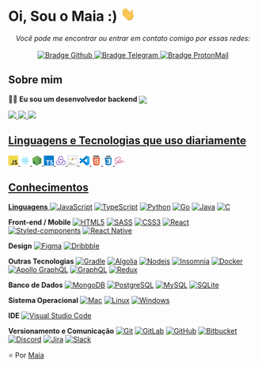 # Oi, Sou o Maia :) <img src="https://github.com/gabrielmaialva33/gabrielmaialva33/blob/master/.github/images/hi.gif" width="30px"></h2>

<p align="center">
    <i>Você pode me encontrar ou entrar em contato comigo por essas redes:</i>
    <br/><br/>
    <a href="https://github.com/gabrielmaialva33" target="_blank">
        <img src="https://img.shields.io/badge/-Github-000?logo=github&style=flat&logoColor=white" alt="Bradge Github" />
    </a>
    <a href="https://t.me/mrootx" target="_blank">
        <img src="https://img.shields.io/badge/-Telegram-2CA5E0?logo=telegram&style=flat&logoColor=white" alt="Bradge Telegram" />
    </a>
    <a href="mailto:mrootx@protonmail.com" target="_blank">
        <img src="https://img.shields.io/badge/-ProtonMail-8B89CC?logo=protonmail&style=flat&logoColor=white" alt="Bradge ProtonMail" />
    </a>
</p>

## Sobre mim

:technologist: <strong>Eu sou um desenvolvedor backend</strong> 
    <img align='center' src="https://visitor-badge.laobi.icu/badge?page_id=gabrielmaialva33.gabrielmaialva33">
    
<div>
  <a href="https://github.com/gabrielmaialva33">
    <img height="180em" src="https://github-readme-stats.vercel.app/api?username=gabrielmaialva33&show_icons=true&&count_private=true&theme=omni"/>
    <img height="180em" src="https://github-readme-stats.vercel.app/api/top-langs/?username=gabrielmaialva33&langs_count=8&layout=compact&theme=omni"/>
    <img height="180em" src="https://github-profile-trophy.vercel.app/?username=gabrielmaialva33&theme=radical&row=1&column=7">
</div>
    
## Linguagens e Tecnologias que uso diariamente

<code><img height="20" src="https://raw.githubusercontent.com/github/explore/80688e429a7d4ef2fca1e82350fe8e3517d3494d/topics/javascript/javascript.png"></code>
<code><img height="20" src="https://raw.githubusercontent.com/github/explore/80688e429a7d4ef2fca1e82350fe8e3517d3494d/topics/react/react.png"></code>
<code><img height="20" src="https://raw.githubusercontent.com/github/explore/80688e429a7d4ef2fca1e82350fe8e3517d3494d/topics/nodejs/nodejs.png"></code>
<code><img height="20" src="https://raw.githubusercontent.com/github/explore/80688e429a7d4ef2fca1e82350fe8e3517d3494d/topics/typescript/typescript.png"></code>
<code><img height="20" src="https://raw.githubusercontent.com/github/explore/80688e429a7d4ef2fca1e82350fe8e3517d3494d/topics/redux/redux.png"></code>
<code><img height="20" src="https://raw.githubusercontent.com/github/explore/80688e429a7d4ef2fca1e82350fe8e3517d3494d/topics/styled-components/styled-components.png"></code>
<code><img height="20" src="https://raw.githubusercontent.com/github/explore/80688e429a7d4ef2fca1e82350fe8e3517d3494d/topics/visual-studio-code/visual-studio-code.png"></code>
<code><img height="20" src="https://raw.githubusercontent.com/github/explore/80688e429a7d4ef2fca1e82350fe8e3517d3494d/topics/html/html.png"></code>
<code><img height="20" src="https://raw.githubusercontent.com/github/explore/80688e429a7d4ef2fca1e82350fe8e3517d3494d/topics/css/css.png"></code>
<code><img height="20" src="https://raw.githubusercontent.com/github/explore/80688e429a7d4ef2fca1e82350fe8e3517d3494d/topics/sass/sass.png"></code>

## Conhecimentos

**Linguagens**
[![JavaScript](https://img.shields.io/badge/-JavaScript-black?style=flat&logo=javascript&link=https://github.com/gabrielmaialva33/)](https://github.com/gabrielmaialva33/)
[![TypeScript](https://img.shields.io/badge/-TypeScript-007ACC?style=flat&logo=typescript&link=https://github.com/gabrielmaialva33/)](https://github.com/gabrielmaialva33/)
[![Python](https://img.shields.io/badge/-Python-afd0ea?style=flat&logo=Python&link=https://github.com/gabrielmaialva33/)](https://github.com/gabrielmaialva33/)
[![Go](https://img.shields.io/badge/-go-9cf0e3?style=flat&logo=go&link=https://github.comgabrielmaialva33a/)](https://github.com/gabrielmaialva33/)
[![Java](https://img.shields.io/badge/-java-f5a52f?style=flat&logo=java&link=https://github.comgabrielmaialva33a/)](https://github.com/gabrielmaialva33/)
[![C](https://img.shields.io/badge/-A8B9CC?style=flat&logo=c&logoColor=white&link=https://github.com/gabrielmaialva33/)](https://github.com/gabrielmaialva33/)

**Front-end / Mobile**
[![HTML5](https://img.shields.io/badge/-HTML5-E34F26?style=flat&logo=html5&logoColor=white&link=https://github.com/gabrielmaialva33/)](https://github.com/gabrielmaialva33/)
[![SASS](https://img.shields.io/badge/-SASS-ed9ac2?style=flat&logo=sass)](https://github.comgabrielmaialva33a/)
[![CSS3](https://img.shields.io/badge/-CSS3-1572B6?style=flat&logo=css3&link=https://github.comgabrielmaialva33a/)](https://github.com/gabrielmaialva33/)
[![React](https://img.shields.io/badge/-React-black?style=flat&logo=react&link=https://github.comgabrielmaialva33a/)](https://github.com/gabrielmaialva33/)
[![Styled-components](https://img.shields.io/badge/-Styled%20Components-pink?style=flat&logo=styled-components)](https://github.com/gabrielmaialva33/)
[![React Native](https://img.shields.io/badge/-ReactNative-black?style=flat&logo=react)](https://github.com/gabrielmaialva33/)

**Design**
[![Figma](https://img.shields.io/badge/-Figma-ffbaba?style=flat&logo=figma)](https://github.comgabrielmaialva33a/)
[![Dribbble](https://img.shields.io/badge/-Dribbble-d3a0c2?style=flat&logo=Dribbble&link=https://github.com/gabrielmaialva33/)](https://github.com/gabrielmaialva33/)

**Outras Tecnologias**
[![Gradle](https://img.shields.io/badge/-Gradle-02303A?style=flat&logo=Gradle&link=https://github.com/gabrielmaialva33/)](https://github.com/gabrielmaialva33/)
[![Algolia](https://img.shields.io/badge/-Algolia-94cafc?style=flat&logo=Algolia&link=https://github.com/gabrielmaialva33/)](https://github.com/gabrielmaialva33/)
[![Nodejs](https://img.shields.io/badge/-Nodejs-black?style=flat&logo=Node.js&link=https://github.com/gabrielmaialva33/)](https://github.com/gabrielmaialva33/)
[![Insomnia](https://img.shields.io/badge/-Insomnia-5849BE?style=flat&logo=Insomnia&link=https://github.com/gabrielmaialva33/)](https://github.com/gabrielmaialva33/)
[![Docker](https://img.shields.io/badge/-Docker-black?style=flat&logo=docker&link=https://github.com/gabrielmaialva33/)](https://github.com/gabrielmaialva33/)
[![Apollo GraphQL](https://img.shields.io/badge/-Apollo%20GraphQL-311C87?style=flat&logo=apollo-graphql&link=https://github.com/gabrielmaialva33/)](https://github.com/gabrielmaialva33/)
[![GraphQL](https://img.shields.io/badge/-GraphQL-E10098?style=flat&logo=graphql&link=https://github.com/gabrielmaialva33/)](https://github.com/gabrielmaialva33/)
[![Redux](https://img.shields.io/badge/-Redux-764ABC?style=flat&logo=redux&link=https://github.comgabrielmaialva33a/)](https://github.com/gabrielmaialva33/)

**Banco de Dados**
[![MongoDB](https://img.shields.io/badge/-MongoDB-black?style=flat&logo=mongodb&link=https://github.com/gabrielmaialva33/)](https://github.com/gabrielmaialva33/)
[![PostgreSQL](https://img.shields.io/badge/-PostgreSQL-336791?style=flat&logo=postgresql&link=https://github.com/gabrielmaialva33/)](https://github.com/gabrielmaialva33/)
[![MySQL](https://img.shields.io/badge/-MySQL-a0c4db?style=flat&logo=mysql&link=https://github.comgabrielmaialva33a/)](https://github.com/gabrielmaialva33/)
[![SQLite](https://img.shields.io/badge/-SQLite-003B57?style=flat&logo=sqlite&link=https://github.com/gabrielmaialva33/)](https://github.com/gabrielmaialva33/)

**Sistema Operacional**
[![Mac](https://img.shields.io/badge/-MacOS-FFFFFF?style=flat&logo=Apple&link=https://github.comgabrielmaialva33a/)](https://github.com/gabrielmaialva33/)
[![Linux](https://img.shields.io/badge/-Linux-333333?style=flat&logo=Linux&link=https://github.comgabrielmaialva33a/)](https://github.com/gabrielmaialva33/)
[![Windows](https://img.shields.io/badge/-Windows-0078D6?style=flat&logo=Windows&link=https://github.com/gabrielmaialva33/)](https://github.com/gabrielmaialva33/)

**IDE**
[![Visual Studio Code](https://img.shields.io/badge/-Visual%20Studio%20Code-007ACC?style=flat&logo=VisualStudioCode&link=https://github.com/gabrielmaialva33/)](https://github.comgabrielmaialva33a/)

**Versionamento e Comunicação**
[![Git](https://img.shields.io/badge/-Git-black?style=flat&logo=git&link=https://github.comgabrielmaialva33a/)](https://github.com/gabrielmaialva33/)
[![GitLab](https://img.shields.io/badge/-GitLab-FCA121?style=flat&logo=gitlab&link=https://github.com/gabrielmaialva33/)](https://github.com/gabrielmaialva33/)
[![GitHub](https://img.shields.io/badge/-GitHub-181717?style=flat&logo=github&link=https://github.com/gabrielmaialva33/)](https://github.com/gabrielmaialva33/)
[![Bitbucket](https://img.shields.io/badge/-Bitbucket-0052CC?style=flat&logo=bitbucket&link=https://github.com/gabrielmaialva33/)](https://github.com/gabrielmaialva33/)
[![Discord](https://img.shields.io/badge/-Discord-000000?style=flat&logo=Discord&link=https://github.com/gabrielmaialva33/)](https://github.com/gabrielmaialva33/)
[![Jira](https://img.shields.io/badge/-Jira-0052CC?style=flat&logo=Jira&link=https://github.comgabrielmaialva33a/)](https://github.com/gabrielmaialva33/)
[![Slack](https://img.shields.io/badge/-Slack-4A154B?style=flat&logo=Slack&link=https://github.comgabrielmaialva33a/)](https://github.com/gabrielmaialva33/)

⭐️ Por [Maia](https://github.com/gabrielmaialva33/)
